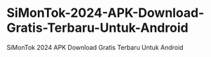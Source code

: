 # SiMonTok-2024-APK-Download-Gratis-Terbaru-Untuk-Android
SiMonTok 2024 APK Download Gratis Terbaru Untuk Android
